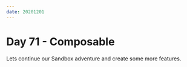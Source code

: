 ```yaml
---
date: 20201201
---
```


# Day 71 - Composable

Lets continue our Sandbox adventure and create some more features.
